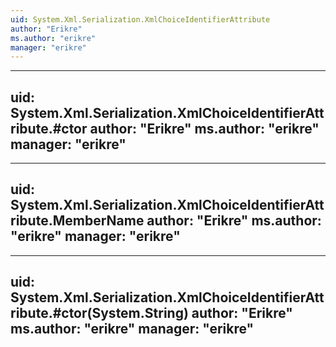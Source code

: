 ```yaml
---
uid: System.Xml.Serialization.XmlChoiceIdentifierAttribute
author: "Erikre"
ms.author: "erikre"
manager: "erikre"
---
```


---
uid: System.Xml.Serialization.XmlChoiceIdentifierAttribute.#ctor
author: "Erikre"
ms.author: "erikre"
manager: "erikre"
---

---
uid: System.Xml.Serialization.XmlChoiceIdentifierAttribute.MemberName
author: "Erikre"
ms.author: "erikre"
manager: "erikre"
---

---
uid: System.Xml.Serialization.XmlChoiceIdentifierAttribute.#ctor(System.String)
author: "Erikre"
ms.author: "erikre"
manager: "erikre"
---
